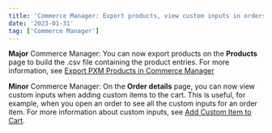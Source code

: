 ```yaml
---
title: 'Commerce Manager: Export products, view custom inputs in orders'
date: '2023-01-31'
tag: ['Commerce Manager']
---
```

**Major** 
Commerce Manager: You can now export products on the **Products** page to build the .csv file containing the product entries. For more information, see [Export PXM Products in Commerce Manager](/docs/pxm/products/exporting-products/export-products-cm)

**Minor** 
Commerce Manager: On the **Order details** page, you can now view custom inputs when adding custom items to the cart. This is useful, for example, when you open an order to see all the custom inputs for an order item. For more information about custom inputs, see [Add Custom Item to Cart](/docs/commerce-cloud/carts/cart-items/add-custom-item-to-cart#personalized-products).
